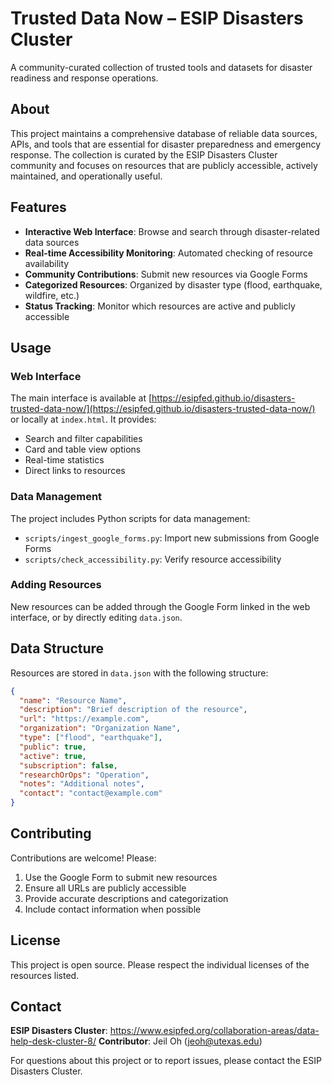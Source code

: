 # Trusted Data Now – ESIP Disasters Cluster

A community-curated collection of trusted tools and datasets for disaster readiness and response operations.

## About

This project maintains a comprehensive database of reliable data sources, APIs, and tools that are essential for disaster preparedness and emergency response. The collection is curated by the ESIP Disasters Cluster community and focuses on resources that are publicly accessible, actively maintained, and operationally useful.

## Features

- **Interactive Web Interface**: Browse and search through disaster-related data sources
- **Real-time Accessibility Monitoring**: Automated checking of resource availability
- **Community Contributions**: Submit new resources via Google Forms
- **Categorized Resources**: Organized by disaster type (flood, earthquake, wildfire, etc.)
- **Status Tracking**: Monitor which resources are active and publicly accessible

## Usage

### Web Interface

The main interface is available at [https://esipfed.github.io/disasters-trusted-data-now/](https://esipfed.github.io/disasters-trusted-data-now/) or locally at `index.html`. It provides:

- Search and filter capabilities
- Card and table view options
- Real-time statistics
- Direct links to resources

### Data Management

The project includes Python scripts for data management:

- `scripts/ingest_google_forms.py`: Import new submissions from Google Forms
- `scripts/check_accessibility.py`: Verify resource accessibility

### Adding Resources

New resources can be added through the Google Form linked in the web interface, or by directly editing `data.json`.

## Data Structure

Resources are stored in `data.json` with the following structure:

```json
{
  "name": "Resource Name",
  "description": "Brief description of the resource",
  "url": "https://example.com",
  "organization": "Organization Name",
  "type": ["flood", "earthquake"],
  "public": true,
  "active": true,
  "subscription": false,
  "researchOrOps": "Operation",
  "notes": "Additional notes",
  "contact": "contact@example.com"
}
```

## Contributing

Contributions are welcome! Please:

1. Use the Google Form to submit new resources
2. Ensure all URLs are publicly accessible
3. Provide accurate descriptions and categorization
4. Include contact information when possible

## License

This project is open source. Please respect the individual licenses of the resources listed.

## Contact

**ESIP Disasters Cluster**: https://www.esipfed.org/collaboration-areas/data-help-desk-cluster-8/
**Contributor**: Jeil Oh (jeoh@utexas.edu)

For questions about this project or to report issues, please contact the ESIP Disasters Cluster.
